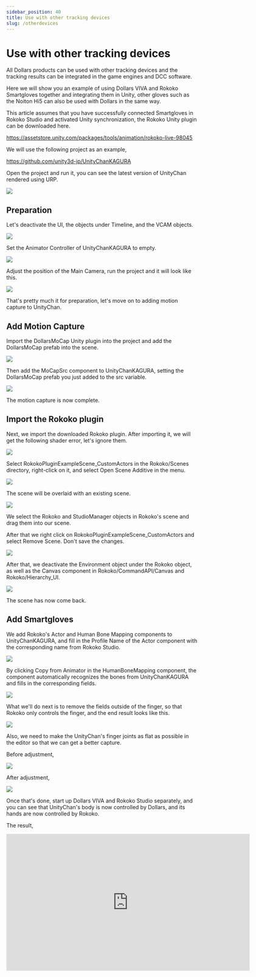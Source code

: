 ```yaml
---
sidebar_position: 40
title: Use with other tracking devices
slug: /otherdevices
---
```


# Use with other tracking devices

All Dollars products can be used with other tracking devices and the tracking results can be integrated in the game engines and DCC software.

Here we will show you an example of using Dollars VIVA and Rokoko Smartgloves together and integrating them in Unity, other gloves such as the Noiton Hi5 can also be used with Dollars in the same way.

This article assumes that you have successfully connected Smartgloves in Rokoko Studio and activated Unity synchronization, the Rokoko Unity plugin can be downloaded here.

https://assetstore.unity.com/packages/tools/animation/rokoko-live-98045

We will use the following project as an example,

https://github.com/unity3d-jp/UnityChanKAGURA

Open the project and run it, you can see the latest version of UnityChan rendered using URP.

![](../img/image.png#center)

## Preparation

Let's deactivate the UI, the objects under Timeline, and the VCAM objects.

![](../img/image2.png#center)

Set the Animator Controller of UnityChanKAGURA to empty.

![](../img/image3.png#center)

Adjust the position of the Main Camera, run the project and it will look like this.

![](../img/image4.png#center)

That's pretty much it for preparation, let's move on to adding motion capture to UnityChan.

## Add Motion Capture

Import the DollarsMoCap Unity plugin into the project and add the DollarsMoCap prefab into the scene.

![](../img/image5.png#center)

Then add the MoCapSrc component to UnityChanKAGURA, setting the DollarsMoCap prefab you just added to the src variable.

![](../img/image6.png#center)

The motion capture is now complete.

## Import the Rokoko plugin

Next, we import the downloaded Rokoko plugin. After importing it, we will get the following shader error, let's ignore them.

![](../img/image7.png#center)

Select RokokoPluginExampleScene_CustomActors in the Rokoko/Scenes directory, right-click on it, and select Open Scene Additive in the menu.

![](../img/image8.png#center)

The scene will be overlaid with an existing scene.

![](../img/image9.png#center)

We select the Rokoko and StudioManager objects in Rokoko's scene and drag them into our scene.

After that we right click on RokokoPluginExampleScene_CustomActors and select Remove Scene. Don't save the changes.

![](../img/image10.png#center)

After that, we deactivate the Environment object under the Rokoko object, as well as the Canvas component in Rokoko/CommandAPI/Canvas and Rokoko/Hierarchy_UI.

![](../img/image11.png#center)

The scene has now come back.

## Add Smartgloves

We add Rokoko's Actor and Human Bone Mapping components to UnityChanKAGURA, and fill in the Profile Name of the Actor component with the corresponding name from Rokoko Studio.

![](../img/image12.png#center)

By clicking Copy from Animator in the HumanBoneMapping component, the component automatically recognizes the bones from UnityChanKAGURA and fills in the corresponding fields.

![](../img/image13.png#center)

What we'll do next is to remove the fields outside of the finger, so that Rokoko only controls the finger, and the end result looks like this.

![](../img/image14.png#center)

Also, we need to make the UnityChan's finger joints as flat as possible in the editor so that we can get a better capture.

Before adjustment,

![](../img/image15.png#center)

After adjustment,

![](../img/image16.png#center)

Once that's done, start up Dollars VIVA and Rokoko Studio separately, and you can see that UnityChan's body is now controlled by Dollars, and its hands are now controlled by Rokoko.

The result,

<iframe width="640" height="360" src="https://www.youtube.com/embed/YifUK3P_7h0?si=uTrddXNoAwcF1KMC" title="YouTube video player" frameborder="0" allow="accelerometer; autoplay; clipboard-write; encrypted-media; gyroscope; picture-in-picture; web-share" allowfullscreen></iframe>
